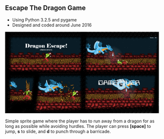 
## Escape The Dragon Game
- Using Python 3.2.5 and pygame
- Designed and coded around June 2016

![image missing](/documentation/screenshots_image.jpg "Cover Image")

Simple sprite game where the player has to run away from a dragon
for as long as possible while avoiding hurdles. The player can
press **[space]**  to jump, **s** to slide, and **d** to punch through
a barricade.

